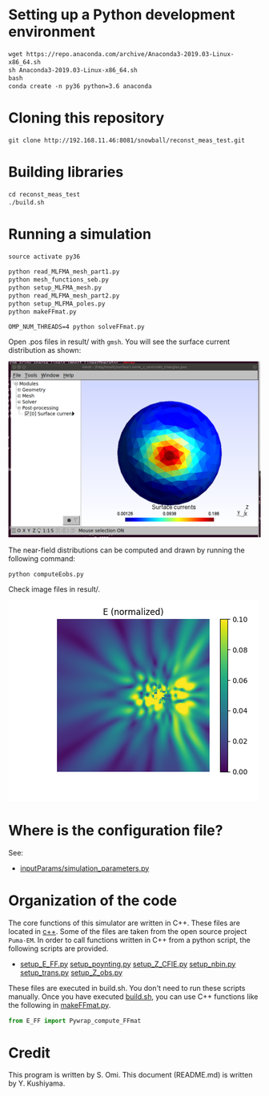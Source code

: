 # Setting up a Python development environment

```
wget https://repo.anaconda.com/archive/Anaconda3-2019.03-Linux-x86_64.sh
sh Anaconda3-2019.03-Linux-x86_64.sh
bash
conda create -n py36 python=3.6 anaconda
```

# Cloning this repository

```
git clone http://192.168.11.46:8081/snowball/reconst_meas_test.git
```

# Building libraries

```
cd reconst_meas_test
./build.sh
```

# Running a simulation
```
source activate py36
```
```
python read_MLFMA_mesh_part1.py
python mesh_functions_seb.py
python setup_MLFMA_mesh.py
python read_MLFMA_mesh_part2.py
python setup_MLFMA_poles.py
python makeFFmat.py
```
```
OMP_NUM_THREADS=4 python solveFFmat.py
```

Open .pos files in result/ with `gmsh`. You will see the surface current distribution as shown:

<img src="imgs/surface1.norm_J_centroids_triangles.png" width="600px">

The near-field distributions can be computed and drawn by running the following command:

```
python computeEobs.py
```

Check image files in result/.

![](imgs/E_obs_d.png)

# Where is the configuration file?

See:
* [inputParams/simulation_parameters.py](inputParams/simulation_parameters.py)

# Organization of the code
The core functions of this simulator are written in C++.
These files are located in [c++](c++).
Some of the files are taken from the open source project `Puma-EM`.
In order to call functions written in C++ from a python script, the following scripts are provided.
* [setup_E_FF.py](setup_E_FF.py) [setup_poynting.py](setup_poynting.py) [setup_Z_CFIE.py](setup_Z_CFIE.py) [setup_nbin.py](setup_nbin.py) [setup_trans.py](setup_trans.py) [setup_Z_obs.py](setup_Z_obs.py)

These files are executed in build.sh.
You don't need to run these scripts manually.
Once you have executed [build.sh](build.sh), you can use C++ functions like the following in [makeFFmat.py](makeFFmat.py).

```python
from E_FF import Pywrap_compute_FFmat
```

# Credit
This program is written by S. Omi.
This document (README.md) is written by Y. Kushiyama.